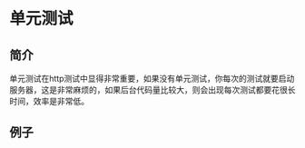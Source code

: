 # 单元测试
## 简介
单元测试在http测试中显得非常重要，如果没有单元测试，你每次的测试就要启动服务器，这是非常麻烦的，如果后台代码量比较大，则会出现每次测试都要花很长时间，效率是非常低。
## 例子
